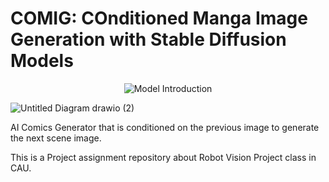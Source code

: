 # COMIG: COnditioned Manga Image Generation with Stable Diffusion Models

<p align="center">
  <img src="https://github.com/ArfiTech/COMIG/assets/60423885/7b166159-af18-49bc-b43e-21b8212e71f8" alt="Model Introduction">
</p>

![Untitled Diagram drawio (2)](https://github.com/ArfiTech/CCGM-Conditioned-Comics-Generate-Model/assets/60423885/210c2633-15b3-48e3-9c1f-dd17f01e9977)

AI Comics Generator that is conditioned on the previous image to generate the next scene image.

This is a Project assignment repository about Robot Vision Project class in CAU.
